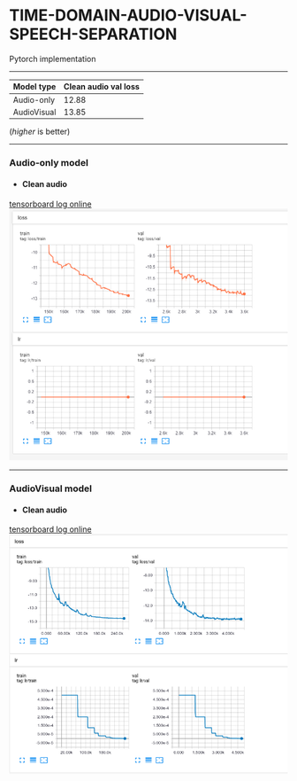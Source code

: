 # TIME-DOMAIN-AUDIO-VISUAL-SPEECH-SEPARATION
Pytorch implementation

***

| Model type  | Clean audio val loss | 
| ----------- | -------------------- |
| Audio-only       | 12.88                |
| AudioVisual | 13.85                |

(*higher* is better)


***

### Audio-only model
* #### Clean audio 
[tensorboard log online](https://tensorboard.dev/experiment/PXy5m20DR0aAb5fvqEjofA/)
![audio_clean](src/log/audio_only_model/clean_loss.png)

***

### AudioVisual model
* #### Clean audio
[tensorboard log online](https://tensorboard.dev/experiment/Buna7CXiRqyWkGo9Z1exrQ)
![audio_clean](src/log/audio_visual_model/clean_loss.png)


